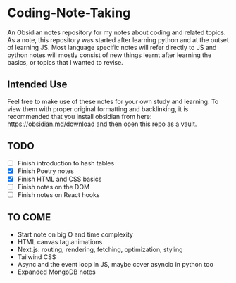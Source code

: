 # Coding-Note-Taking
An Obsidian notes repository for my notes about coding and related topics. As a note, this repository was started after learning python and at the outset of learning JS. Most language specific notes will refer directly to JS and python notes will mostly consist of new things learnt after learning the basics, or topics that I wanted to revise.

## Intended Use
Feel free to make use of these notes for your own study and learning. To view them with proper original formatting and backlinking, it is recommended that you install obsidian from here: https://obsidian.md/download and then open this repo as a vault.

## TODO
- [ ] Finish introduction to hash tables
- [x] Finish Poetry notes
- [x] Finish HTML and CSS basics
- [ ] Finish notes on the DOM
- [ ] Finish notes on React hooks

## TO COME
- Start note on big O and time complexity
- HTML canvas tag animations
- Next.js: routing, rendering, fetching, optimization, styling
- Tailwind CSS
- Async and the event loop in JS, maybe cover asyncio in python too
- Expanded MongoDB notes

